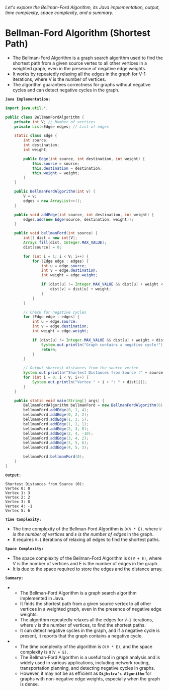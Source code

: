 *Let's explore the Bellman-Ford Algorithm, its Java implementation, output, time complexity, space complexity, and a summary.*

# Bellman-Ford Algorithm (Shortest Path)


-   The Bellman-Ford Algorithm is a graph search algorithm used to find the shortest path from a given source vertex to all other vertices in a weighted graph, even in the presence of negative edge weights.
-   It works by repeatedly relaxing all the edges in the graph for V-1 iterations, where V is the number of vertices. 
-   The algorithm guarantees correctness for graphs without negative cycles and can detect negative cycles in the graph.

**`Java Implementation:`**


```java
import java.util.*;

public class BellmanFordAlgorithm {
    private int V; // Number of vertices
    private List<Edge> edges; // List of edges

    static class Edge {
        int source;
        int destination;
        int weight;

        public Edge(int source, int destination, int weight) {
            this.source = source;
            this.destination = destination;
            this.weight = weight;
        }
    }

    public BellmanFordAlgorithm(int v) {
        V = v;
        edges = new ArrayList<>();
    }

    public void addEdge(int source, int destination, int weight) {
        edges.add(new Edge(source, destination, weight));
    }

    public void bellmanFord(int source) {
        int[] dist = new int[V];
        Arrays.fill(dist, Integer.MAX_VALUE);
        dist[source] = 0;

        for (int i = 1; i < V; i++) {
            for (Edge edge : edges) {
                int u = edge.source;
                int v = edge.destination;
                int weight = edge.weight;

                if (dist[u] != Integer.MAX_VALUE && dist[u] + weight < dist[v]) {
                    dist[v] = dist[u] + weight;
                }
            }
        }

        // Check for negative cycles
        for (Edge edge : edges) {
            int u = edge.source;
            int v = edge.destination;
            int weight = edge.weight;

            if (dist[u] != Integer.MAX_VALUE && dist[u] + weight < dist[v]) {
                System.out.println("Graph contains a negative cycle!");
                return;
            }
        }

        // Output shortest distances from the source vertex
        System.out.println("Shortest Distances from Source (" + source + "):");
        for (int i = 0; i < V; i++) {
            System.out.println("Vertex " + i + ": " + dist[i]);
        }
    }

    public static void main(String[] args) {
        BellmanFordAlgorithm bellmanFord = new BellmanFordAlgorithm(6);
        bellmanFord.addEdge(0, 1, 4);
        bellmanFord.addEdge(0, 2, 2);
        bellmanFord.addEdge(1, 3, 5);
        bellmanFord.addEdge(1, 2, 1);
        bellmanFord.addEdge(2, 3, 8);
        bellmanFord.addEdge(2, 4, -10);
        bellmanFord.addEdge(3, 4, 2);
        bellmanFord.addEdge(3, 5, 6);
        bellmanFord.addEdge(4, 5, 3);

        bellmanFord.bellmanFord(0);
    }
}
```

**`Output:`**

```
Shortest Distances from Source (0):
Vertex 0: 0
Vertex 1: 3
Vertex 2: 2
Vertex 3: 8
Vertex 4: -1
Vertex 5: 6
```

**`Time Complexity:`**

-   The time complexity of the Bellman-Ford Algorithm is `O(V * E)`, where *`V` is the number of vertices* and *`E` is the number of edges* in the graph. 
-   It requires `V-1` iterations of relaxing all edges to find the shortest paths.

**`Space Complexity:`**

-   The space complexity of the Bellman-Ford Algorithm is `O(V + E)`, where V is the number of vertices and E is the number of edges in the graph. 
-   It is due to the space required to store the edges and the distance array.

**`Summary:`**

-   
    -   The Bellman-Ford Algorithm is a graph search algorithm implemented in Java. 
    -   It finds the shortest path from a given source vertex to all other vertices in a weighted graph, even in the presence of negative edge weights. 
    -   The algorithm repeatedly relaxes all the edges for `V-1` iterations, where `V` is the number of vertices, to find the shortest paths. 
    -   It can detect negative cycles in the graph, and if a negative cycle is present, it reports that the graph contains a negative cycle. 

-   
    -   The time complexity of the algorithm is `O(V * E)`, and the space complexity is `O(V + E)`. 
    -   The Bellman-Ford Algorithm is a useful tool in graph analysis and is widely used in various applications, including network routing, transportation planning, and detecting negative cycles in graphs. 
    -   However, it may not be as efficient as **`Dijkstra's Algorithm`** for graphs with non-negative edge weights, especially when the graph is dense.